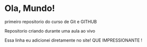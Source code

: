 # Ola, Mundo!
 primeiro repositorio do curso de Git e GITHUB

Repositorio criando durante uma aula ao vivo

Essa linha eu adicionei diretamente no site!  QUE IMPRESSIONANTE ! 

